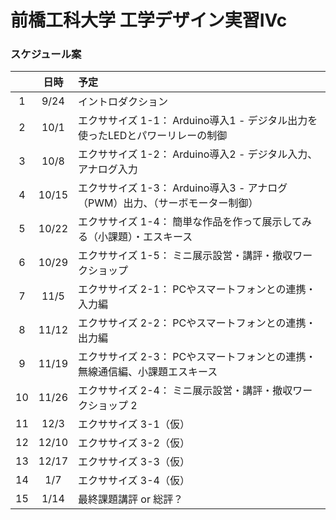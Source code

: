 # 前橋工科大学 工学デザイン実習IVc

### スケジュール案

 |       | 日時  | 予定                                                                          |
 | :---: | :---: | :---------------------------------------------------------------------------- |
 |   1   | 9/24  | イントロダクション                                                            |
 |   2   | 10/1  | エクササイズ 1-1： Arduino導入1 - デジタル出力を使ったLEDとパワーリレーの制御 |
 |   3   | 10/8  | エクササイズ 1-2： Arduino導入2 - デジタル入力、アナログ入力                  |
 |   4   | 10/15 | エクササイズ 1-3： Arduino導入3 - アナログ（PWM）出力、（サーボモーター制御） |
 |   5   | 10/22 | エクササイズ 1-4： 簡単な作品を作って展示してみる（小課題）・エスキース       |
 |   6   | 10/29 | エクササイズ 1-5： ミニ展示設営・講評・撤収ワークショップ                     |
 |   7   | 11/5  | エクササイズ 2-1： PCやスマートフォンとの連携・入力編                         |
 |   8   | 11/12 | エクササイズ 2-2： PCやスマートフォンとの連携・出力編                         |
 |   9   | 11/19 | エクササイズ 2-3： PCやスマートフォンとの連携・無線通信編、小課題エスキース   |
 |  10   | 11/26 | エクササイズ 2-4： ミニ展示設営・講評・撤収ワークショップ 2                   |
 |  11   | 12/3  | エクササイズ 3-1（仮）                                                        |
 |  12   | 12/10 | エクササイズ 3-2（仮）                                                        |
 |  13   | 12/17 | エクササイズ 3-3（仮）                                                        |
 |  14   |  1/7  | エクササイズ 3-4（仮）                                                        |
 |  15   | 1/14  | 最終課題講評 or 総評？                                                        |

